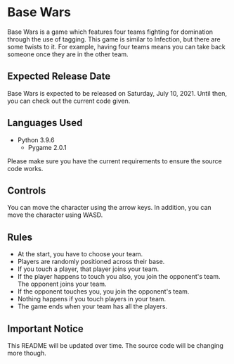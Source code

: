 # Base Wars

Base Wars is a game which features four teams fighting for domination through the use of tagging. This game is similar to Infection, but there are some twists to it. For example, having four teams means you can take back someone once they are in the other team.

## Expected Release Date
Base Wars is expected to be released on Saturday, July 10, 2021. Until then, you can check out the current code given.

## Languages Used

* Python 3.9.6
  * Pygame 2.0.1

Please make sure you have the current requirements to ensure the source code works.

## Controls

You can move the character using the arrow keys. In addition, you can move the character using WASD.

## Rules

* At the start, you have to choose your team.
* Players are randomly positioned across their base.
* If you touch a player, that player joins your team.
 * If the player happens to touch you also, you join the opponent's team. The opponent joins your team.
* If the opponent touches you, you join the opponent's team.
* Nothing happens if you touch players in your team.
* The game ends when your team has all the players.

## Important Notice
This README will be updated over time. The source code will be changing more though.
